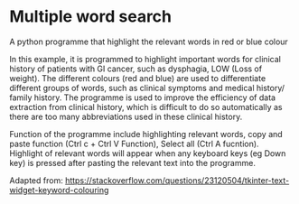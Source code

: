 # Multiple word search
A python programme that highlight the relevant words in red or blue colour

In this example, it is programmed to highlight important words for clinical history of patients with GI cancer, such as dysphagia, LOW (Loss of weight). The different colours (red and blue) are used to differentiate different groups of words, such as clinical symptoms and medical history/ family history. The programme is used to improve the efficiency of data extraction from clinical history, which is difficult to do so automatically as there are too many abbreviations used in these clinical history. 

Function of the programme include highlighting relevant words, copy and paste function (Ctrl c + Ctrl V Function), Select all (Ctrl A fucntion). Highlight of relevant words will appear when any keyboard keys (eg Down key) is pressed after pasting the relevant text into the programme.

Adapted from: https://stackoverflow.com/questions/23120504/tkinter-text-widget-keyword-colouring 
